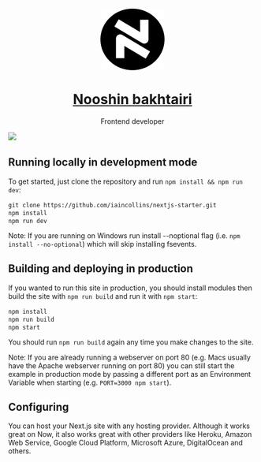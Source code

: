 <p align="center">
<img src="./public/Group 18.png"/>
    
<h1 align="center"><a href="https://github.com/itsnooshin/my-portfilio">Nooshin bakhtairi</a></h1>
<p align="center"> Frontend developer</p>

</p>

<img src="https://i.ibb.co/f4gCTbs/cover-2.png"/>

## Running locally in development mode

To get started, just clone the repository and run `npm install && npm run dev`:

    git clone https://github.com/iaincollins/nextjs-starter.git
    npm install
    npm run dev

Note: If you are running on Windows run install --noptional flag (i.e.
`npm install --no-optional`) which will skip installing fsevents.

## Building and deploying in production

If you wanted to run this site in production, you should install modules then
build the site with `npm run build` and run it with `npm start`:

    npm install
    npm run build
    npm start

You should run `npm run build` again any time you make changes to the site.

Note: If you are already running a webserver on port 80 (e.g. Macs usually have
the Apache webserver running on port 80) you can still start the example in
production mode by passing a different port as an Environment Variable when
starting (e.g. `PORT=3000 npm start`).

## Configuring

You can host your Next.js site with any hosting provider. Although it works
great on Now, it also works great with other providers like Heroku, Amazon Web
Service, Google Cloud Platform, Microsoft Azure, DigitalOcean and others.
